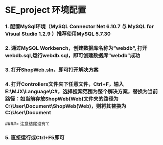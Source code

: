 # SE_project 环境配置
### 1.	配置MySql环境（MySQL Connector Net 6.10.7 与 MySQL for Visual Studio 1.2.9 ）推荐使用MySQL 5.7.30
### 2.	通过MySQL Workbench，创建数据库名称为”webdb”, 打开webdb.sql,运行webdb.sql，即可创建数据库“webdb”成功
### 3.	打开ShopWeb.sln，即可打开解决方案
### 4.	打开Controllers文件夹下任意文件，Ctrl+F，输入E:\MJX\Language\C#，选择搜索范围为整个解决方案，替换为当前路径：如当前存放ShopWeb(Web)文件夹的路径为C:\User\Document\ShopWeb(Web)，则将其替换为C:\User\Document
####> 注意结尾没有‘\’
### 5.	直接运行或Ctrl+F5即可
